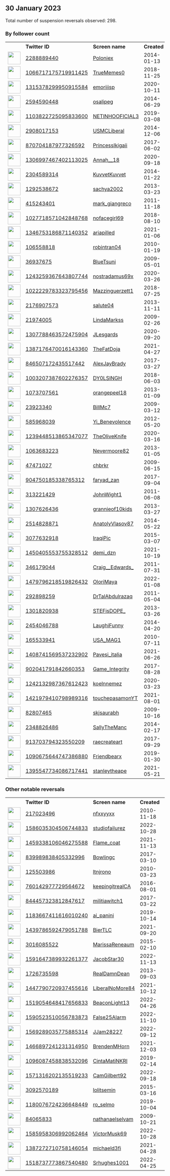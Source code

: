 
## 30 January 2023
Total number of suspension reversals observed: 298.

### By follower count
<table><tr><th></th><th align="left">Twitter ID</th><th align="left">Screen name</th>
<th align="left">Created</th><th align="left">Status</th><th align="left">Suspended</th><th align="left">Followers</th>
<tr><td><a href="https://pbs.twimg.com/profile_images/1625473008172257284/b4vUfk-n_normal.png"><img src="https://pbs.twimg.com/profile_images/1625473008172257284/b4vUfk-n_normal.png" width="40px" height="40px" align="center"/></a></td><td><a href="https://twitter.com/intent/user?user_id=2288889440">2288889440</a></td><td><a href="https://twitter.com/Poloniex">Poloniex</a></td><td>2014-01-13</td><td align="center">✔️</td><td>2023-01-26</td><td>528008</td></tr>
<tr><td><a href="https://pbs.twimg.com/profile_images/1104012011258736641/C6MkbgWh_normal.jpg"><img src="https://pbs.twimg.com/profile_images/1104012011258736641/C6MkbgWh_normal.jpg" width="40px" height="40px" align="center"/></a></td><td><a href="https://twitter.com/intent/user?user_id=1066717175719911425">1066717175719911425</a></td><td><a href="https://twitter.com/TrueMemes0">TrueMemes0</a></td><td>2018-11-25</td><td align="center"></td><td></td><td>401697</td></tr>
<tr><td><a href="https://pbs.twimg.com/profile_images/1619397363583393792/df_rG7lE_normal.jpg"><img src="https://pbs.twimg.com/profile_images/1619397363583393792/df_rG7lE_normal.jpg" width="40px" height="40px" align="center"/></a></td><td><a href="https://twitter.com/intent/user?user_id=1315378299950915584">1315378299950915584</a></td><td><a href="https://twitter.com/emoriiisp">emoriiisp</a></td><td>2020-10-11</td><td align="center"></td><td>2022-03-11</td><td>122132</td></tr>
<tr><td><a href="https://pbs.twimg.com/profile_images/1361991165214662656/p7aE144d_normal.jpg"><img src="https://pbs.twimg.com/profile_images/1361991165214662656/p7aE144d_normal.jpg" width="40px" height="40px" align="center"/></a></td><td><a href="https://twitter.com/intent/user?user_id=2594590448">2594590448</a></td><td><a href="https://twitter.com/osalipeg">osalipeg</a></td><td>2014-06-29</td><td align="center"></td><td></td><td>63190</td></tr>
<tr><td><a href="https://pbs.twimg.com/profile_images/1577187571049930753/0TSPQA2u_normal.jpg"><img src="https://pbs.twimg.com/profile_images/1577187571049930753/0TSPQA2u_normal.jpg" width="40px" height="40px" align="center"/></a></td><td><a href="https://twitter.com/intent/user?user_id=1103822725095833600">1103822725095833600</a></td><td><a href="https://twitter.com/NETINHOOFICIAL3">NETINHOOFICIAL3</a></td><td>2019-03-08</td><td align="center"></td><td>2022-11-03</td><td>58619</td></tr>
<tr><td><a href="https://pbs.twimg.com/profile_images/1618266599894532102/oNI4e-bg_normal.jpg"><img src="https://pbs.twimg.com/profile_images/1618266599894532102/oNI4e-bg_normal.jpg" width="40px" height="40px" align="center"/></a></td><td><a href="https://twitter.com/intent/user?user_id=2908017153">2908017153</a></td><td><a href="https://twitter.com/USMCLiberal">USMCLiberal</a></td><td>2014-12-06</td><td align="center"></td><td></td><td>54148</td></tr>
<tr><td><a href="https://pbs.twimg.com/profile_images/1618747160102584320/aQm37Dh9_normal.jpg"><img src="https://pbs.twimg.com/profile_images/1618747160102584320/aQm37Dh9_normal.jpg" width="40px" height="40px" align="center"/></a></td><td><a href="https://twitter.com/intent/user?user_id=870704187977326592">870704187977326592</a></td><td><a href="https://twitter.com/PrincessIkigaii">PrincessIkigaii</a></td><td>2017-06-02</td><td align="center"></td><td>2022-03-11</td><td>47618</td></tr>
<tr><td><a href="https://pbs.twimg.com/profile_images/1610099233855574016/pd72f2up_normal.jpg"><img src="https://pbs.twimg.com/profile_images/1610099233855574016/pd72f2up_normal.jpg" width="40px" height="40px" align="center"/></a></td><td><a href="https://twitter.com/intent/user?user_id=1306997467402113025">1306997467402113025</a></td><td><a href="https://twitter.com/Annah__18">Annah__18</a></td><td>2020-09-18</td><td align="center"></td><td>2023-01-17</td><td>46833</td></tr>
<tr><td><a href="https://pbs.twimg.com/profile_images/1178658372222115840/fibVhco4_normal.jpg"><img src="https://pbs.twimg.com/profile_images/1178658372222115840/fibVhco4_normal.jpg" width="40px" height="40px" align="center"/></a></td><td><a href="https://twitter.com/intent/user?user_id=2304589314">2304589314</a></td><td><a href="https://twitter.com/KuvvetKuvvet">KuvvetKuvvet</a></td><td>2014-01-22</td><td align="center"></td><td></td><td>36556</td></tr>
<tr><td><a href="https://pbs.twimg.com/profile_images/1556634265257127936/3WPkqH36_normal.jpg"><img src="https://pbs.twimg.com/profile_images/1556634265257127936/3WPkqH36_normal.jpg" width="40px" height="40px" align="center"/></a></td><td><a href="https://twitter.com/intent/user?user_id=1292538672">1292538672</a></td><td><a href="https://twitter.com/sachya2002">sachya2002</a></td><td>2013-03-23</td><td align="center"></td><td>2022-10-16</td><td>36128</td></tr>
<tr><td><a href="https://pbs.twimg.com/profile_images/2604099950/6gf5zb2i62s183i09dpj_normal.jpeg"><img src="https://pbs.twimg.com/profile_images/2604099950/6gf5zb2i62s183i09dpj_normal.jpeg" width="40px" height="40px" align="center"/></a></td><td><a href="https://twitter.com/intent/user?user_id=415243401">415243401</a></td><td><a href="https://twitter.com/mark_giangreco">mark_giangreco</a></td><td>2011-11-18</td><td align="center"></td><td>2022-11-21</td><td>35785</td></tr>
<tr><td><a href="https://pbs.twimg.com/profile_images/1619749705193525248/zTSbrDgA_normal.jpg"><img src="https://pbs.twimg.com/profile_images/1619749705193525248/zTSbrDgA_normal.jpg" width="40px" height="40px" align="center"/></a></td><td><a href="https://twitter.com/intent/user?user_id=1027718571042848768">1027718571042848768</a></td><td><a href="https://twitter.com/nofacegirl69">nofacegirl69</a></td><td>2018-08-10</td><td align="center"></td><td></td><td>33582</td></tr>
<tr><td><a href="https://pbs.twimg.com/profile_images/1490083589131628544/enjqqlkd_normal.jpg"><img src="https://pbs.twimg.com/profile_images/1490083589131628544/enjqqlkd_normal.jpg" width="40px" height="40px" align="center"/></a></td><td><a href="https://twitter.com/intent/user?user_id=1346753186871140352">1346753186871140352</a></td><td><a href="https://twitter.com/ariapilled">ariapilled</a></td><td>2021-01-06</td><td align="center"></td><td>2022-02-24</td><td>33474</td></tr>
<tr><td><a href="https://pbs.twimg.com/profile_images/1626269577448689666/APADg2B1_normal.jpg"><img src="https://pbs.twimg.com/profile_images/1626269577448689666/APADg2B1_normal.jpg" width="40px" height="40px" align="center"/></a></td><td><a href="https://twitter.com/intent/user?user_id=106558818">106558818</a></td><td><a href="https://twitter.com/robintran04">robintran04</a></td><td>2010-01-19</td><td align="center"></td><td>2022-11-05</td><td>32857</td></tr>
<tr><td><a href="https://pbs.twimg.com/profile_images/1024991540379234304/1Ou7rZuv_normal.jpg"><img src="https://pbs.twimg.com/profile_images/1024991540379234304/1Ou7rZuv_normal.jpg" width="40px" height="40px" align="center"/></a></td><td><a href="https://twitter.com/intent/user?user_id=36937675">36937675</a></td><td><a href="https://twitter.com/BlueTsuni">BlueTsuni</a></td><td>2009-05-01</td><td align="center"></td><td></td><td>32513</td></tr>
<tr><td><a href="https://pbs.twimg.com/profile_images/1252699052988338176/jkOttCMK_normal.jpg"><img src="https://pbs.twimg.com/profile_images/1252699052988338176/jkOttCMK_normal.jpg" width="40px" height="40px" align="center"/></a></td><td><a href="https://twitter.com/intent/user?user_id=1243259367643807744">1243259367643807744</a></td><td><a href="https://twitter.com/nostradamus69x">nostradamus69x</a></td><td>2020-03-26</td><td align="center"></td><td>2022-07-25</td><td>31218</td></tr>
<tr><td><a href="https://pbs.twimg.com/profile_images/1074289447494189056/MJCR5ODZ_normal.jpg"><img src="https://pbs.twimg.com/profile_images/1074289447494189056/MJCR5ODZ_normal.jpg" width="40px" height="40px" align="center"/></a></td><td><a href="https://twitter.com/intent/user?user_id=1022229783323795456">1022229783323795456</a></td><td><a href="https://twitter.com/Mazzinguerzett1">Mazzinguerzett1</a></td><td>2018-07-25</td><td align="center"></td><td></td><td>31103</td></tr>
<tr><td><a href="https://pbs.twimg.com/profile_images/1338168718908645383/xMVrbw2T_normal.jpg"><img src="https://pbs.twimg.com/profile_images/1338168718908645383/xMVrbw2T_normal.jpg" width="40px" height="40px" align="center"/></a></td><td><a href="https://twitter.com/intent/user?user_id=2176907573">2176907573</a></td><td><a href="https://twitter.com/salute04">salute04</a></td><td>2013-11-11</td><td align="center"></td><td></td><td>30795</td></tr>
<tr><td><a href="https://pbs.twimg.com/profile_images/1618987847905599488/mUDW5nBm_normal.jpg"><img src="https://pbs.twimg.com/profile_images/1618987847905599488/mUDW5nBm_normal.jpg" width="40px" height="40px" align="center"/></a></td><td><a href="https://twitter.com/intent/user?user_id=21974005">21974005</a></td><td><a href="https://twitter.com/LindaMarkss">LindaMarkss</a></td><td>2009-02-26</td><td align="center"></td><td></td><td>29408</td></tr>
<tr><td><a href="https://pbs.twimg.com/profile_images/1307796627432902660/De0DC2pK_normal.jpg"><img src="https://pbs.twimg.com/profile_images/1307796627432902660/De0DC2pK_normal.jpg" width="40px" height="40px" align="center"/></a></td><td><a href="https://twitter.com/intent/user?user_id=1307788463572475904">1307788463572475904</a></td><td><a href="https://twitter.com/JLesgards">JLesgards</a></td><td>2020-09-20</td><td align="center"></td><td>2022-06-13</td><td>29094</td></tr>
<tr><td><a href="https://pbs.twimg.com/profile_images/1441260224967417858/lCcFuQJQ_normal.jpg"><img src="https://pbs.twimg.com/profile_images/1441260224967417858/lCcFuQJQ_normal.jpg" width="40px" height="40px" align="center"/></a></td><td><a href="https://twitter.com/intent/user?user_id=1387176470016143360">1387176470016143360</a></td><td><a href="https://twitter.com/TheFatDoja">TheFatDoja</a></td><td>2021-04-27</td><td align="center"></td><td></td><td>27904</td></tr>
<tr><td><a href="https://pbs.twimg.com/profile_images/1197965977356513281/4O9VJnRJ_normal.jpg"><img src="https://pbs.twimg.com/profile_images/1197965977356513281/4O9VJnRJ_normal.jpg" width="40px" height="40px" align="center"/></a></td><td><a href="https://twitter.com/intent/user?user_id=846507172435517442">846507172435517442</a></td><td><a href="https://twitter.com/AlexJayBrady">AlexJayBrady</a></td><td>2017-03-27</td><td align="center"></td><td></td><td>27147</td></tr>
<tr><td><a href="https://pbs.twimg.com/profile_images/1621985390172459008/M4MvrUh6_normal.jpg"><img src="https://pbs.twimg.com/profile_images/1621985390172459008/M4MvrUh6_normal.jpg" width="40px" height="40px" align="center"/></a></td><td><a href="https://twitter.com/intent/user?user_id=1003207387602276357">1003207387602276357</a></td><td><a href="https://twitter.com/DY0LSINGH">DY0LSINGH</a></td><td>2018-06-03</td><td align="center"></td><td></td><td>25130</td></tr>
<tr><td><a href="https://pbs.twimg.com/profile_images/1111763130693152768/PTCFsybC_normal.png"><img src="https://pbs.twimg.com/profile_images/1111763130693152768/PTCFsybC_normal.png" width="40px" height="40px" align="center"/></a></td><td><a href="https://twitter.com/intent/user?user_id=1073707561">1073707561</a></td><td><a href="https://twitter.com/orangepeel18">orangepeel18</a></td><td>2013-01-09</td><td align="center"></td><td>2022-09-20</td><td>24261</td></tr>
<tr><td><a href="https://pbs.twimg.com/profile_images/692732084838801408/qfpsjpVB_normal.jpg"><img src="https://pbs.twimg.com/profile_images/692732084838801408/qfpsjpVB_normal.jpg" width="40px" height="40px" align="center"/></a></td><td><a href="https://twitter.com/intent/user?user_id=23923340">23923340</a></td><td><a href="https://twitter.com/BillMc7">BillMc7</a></td><td>2009-03-12</td><td align="center"></td><td></td><td>23483</td></tr>
<tr><td><a href="https://pbs.twimg.com/profile_images/1509260018440355845/QNHsTKWQ_normal.jpg"><img src="https://pbs.twimg.com/profile_images/1509260018440355845/QNHsTKWQ_normal.jpg" width="40px" height="40px" align="center"/></a></td><td><a href="https://twitter.com/intent/user?user_id=585968039">585968039</a></td><td><a href="https://twitter.com/Yi_Benevolence">Yi_Benevolence</a></td><td>2012-05-20</td><td align="center"></td><td>2022-08-23</td><td>23287</td></tr>
<tr><td><a href="https://pbs.twimg.com/profile_images/1239449307863846913/J0ApkhJH_normal.jpg"><img src="https://pbs.twimg.com/profile_images/1239449307863846913/J0ApkhJH_normal.jpg" width="40px" height="40px" align="center"/></a></td><td><a href="https://twitter.com/intent/user?user_id=1239448513865347077">1239448513865347077</a></td><td><a href="https://twitter.com/TheOliveKnife">TheOliveKnife</a></td><td>2020-03-16</td><td align="center"></td><td></td><td>23143</td></tr>
<tr><td><a href="https://pbs.twimg.com/profile_images/1620125139261079552/NBrqyavc_normal.jpg"><img src="https://pbs.twimg.com/profile_images/1620125139261079552/NBrqyavc_normal.jpg" width="40px" height="40px" align="center"/></a></td><td><a href="https://twitter.com/intent/user?user_id=1063683223">1063683223</a></td><td><a href="https://twitter.com/Nevermoore82">Nevermoore82</a></td><td>2013-01-05</td><td align="center"></td><td></td><td>22996</td></tr>
<tr><td><a href="https://pbs.twimg.com/profile_images/1408184771436494850/v0JkM_NF_normal.jpg"><img src="https://pbs.twimg.com/profile_images/1408184771436494850/v0JkM_NF_normal.jpg" width="40px" height="40px" align="center"/></a></td><td><a href="https://twitter.com/intent/user?user_id=47471027">47471027</a></td><td><a href="https://twitter.com/chbrkr">chbrkr</a></td><td>2009-06-15</td><td align="center"></td><td>2022-09-24</td><td>22955</td></tr>
<tr><td><a href="https://pbs.twimg.com/profile_images/1282297015670575105/Lmx_8bNm_normal.jpg"><img src="https://pbs.twimg.com/profile_images/1282297015670575105/Lmx_8bNm_normal.jpg" width="40px" height="40px" align="center"/></a></td><td><a href="https://twitter.com/intent/user?user_id=904750185338765312">904750185338765312</a></td><td><a href="https://twitter.com/faryad_zan">faryad_zan</a></td><td>2017-09-04</td><td align="center">👋</td><td></td><td>22434</td></tr>
<tr><td><a href="https://pbs.twimg.com/profile_images/1517556933133225984/6sOA8MZ3_normal.jpg"><img src="https://pbs.twimg.com/profile_images/1517556933133225984/6sOA8MZ3_normal.jpg" width="40px" height="40px" align="center"/></a></td><td><a href="https://twitter.com/intent/user?user_id=313221429">313221429</a></td><td><a href="https://twitter.com/JohnWight1">JohnWight1</a></td><td>2011-06-08</td><td align="center"></td><td>2022-08-26</td><td>21746</td></tr>
<tr><td><a href="https://pbs.twimg.com/profile_images/1236379701884514304/jknJG-DD_normal.jpg"><img src="https://pbs.twimg.com/profile_images/1236379701884514304/jknJG-DD_normal.jpg" width="40px" height="40px" align="center"/></a></td><td><a href="https://twitter.com/intent/user?user_id=1307626436">1307626436</a></td><td><a href="https://twitter.com/grannieof10kids">grannieof10kids</a></td><td>2013-03-27</td><td align="center"></td><td></td><td>21502</td></tr>
<tr><td><a href="https://pbs.twimg.com/profile_images/1628164577207754752/xhEzUoXX_normal.jpg"><img src="https://pbs.twimg.com/profile_images/1628164577207754752/xhEzUoXX_normal.jpg" width="40px" height="40px" align="center"/></a></td><td><a href="https://twitter.com/intent/user?user_id=2514828871">2514828871</a></td><td><a href="https://twitter.com/AnatolyVlasov87">AnatolyVlasov87</a></td><td>2014-05-22</td><td align="center"></td><td>2022-08-09</td><td>20212</td></tr>
<tr><td><a href="https://pbs.twimg.com/profile_images/574246974397935616/WjxjJcve_normal.jpeg"><img src="https://pbs.twimg.com/profile_images/574246974397935616/WjxjJcve_normal.jpeg" width="40px" height="40px" align="center"/></a></td><td><a href="https://twitter.com/intent/user?user_id=3077632918">3077632918</a></td><td><a href="https://twitter.com/IraqiPic">IraqiPic</a></td><td>2015-03-07</td><td align="center"></td><td>2023-01-19</td><td>17438</td></tr>
<tr><td><a href="https://pbs.twimg.com/profile_images/1558944869871124480/UTnu9vm4_normal.jpg"><img src="https://pbs.twimg.com/profile_images/1558944869871124480/UTnu9vm4_normal.jpg" width="40px" height="40px" align="center"/></a></td><td><a href="https://twitter.com/intent/user?user_id=1450405553755328512">1450405553755328512</a></td><td><a href="https://twitter.com/demi_dzn">demi_dzn</a></td><td>2021-10-19</td><td align="center"></td><td>2022-09-13</td><td>16607</td></tr>
<tr><td><a href="https://pbs.twimg.com/profile_images/1617911400705277952/w9WlSyQh_normal.jpg"><img src="https://pbs.twimg.com/profile_images/1617911400705277952/w9WlSyQh_normal.jpg" width="40px" height="40px" align="center"/></a></td><td><a href="https://twitter.com/intent/user?user_id=346179044">346179044</a></td><td><a href="https://twitter.com/Craig__Edwards_">Craig__Edwards_</a></td><td>2011-07-31</td><td align="center"></td><td></td><td>14814</td></tr>
<tr><td><a href="https://pbs.twimg.com/profile_images/1626310610391638023/2gqQzwDe_normal.jpg"><img src="https://pbs.twimg.com/profile_images/1626310610391638023/2gqQzwDe_normal.jpg" width="40px" height="40px" align="center"/></a></td><td><a href="https://twitter.com/intent/user?user_id=1479796218519826432">1479796218519826432</a></td><td><a href="https://twitter.com/OloriMaya">OloriMaya</a></td><td>2022-01-08</td><td align="center"></td><td>2022-05-01</td><td>12929</td></tr>
<tr><td><a href="https://pbs.twimg.com/profile_images/1570772063035555845/RqtTCBmw_normal.jpg"><img src="https://pbs.twimg.com/profile_images/1570772063035555845/RqtTCBmw_normal.jpg" width="40px" height="40px" align="center"/></a></td><td><a href="https://twitter.com/intent/user?user_id=292898259">292898259</a></td><td><a href="https://twitter.com/DrTalAbdulrazaq">DrTalAbdulrazaq</a></td><td>2011-05-04</td><td align="center"></td><td>2022-12-14</td><td>9092</td></tr>
<tr><td><a href="https://pbs.twimg.com/profile_images/1630957380891467778/hbEpLyD6_normal.jpg"><img src="https://pbs.twimg.com/profile_images/1630957380891467778/hbEpLyD6_normal.jpg" width="40px" height="40px" align="center"/></a></td><td><a href="https://twitter.com/intent/user?user_id=1301820938">1301820938</a></td><td><a href="https://twitter.com/STEFisDOPE_">STEFisDOPE_</a></td><td>2013-03-26</td><td align="center">🔒</td><td>2022-04-29</td><td>8243</td></tr>
<tr><td><a href="https://pbs.twimg.com/profile_images/1629460783296856067/sa7-O6X1_normal.jpg"><img src="https://pbs.twimg.com/profile_images/1629460783296856067/sa7-O6X1_normal.jpg" width="40px" height="40px" align="center"/></a></td><td><a href="https://twitter.com/intent/user?user_id=2454046788">2454046788</a></td><td><a href="https://twitter.com/LaughiFunny">LaughiFunny</a></td><td>2014-04-20</td><td align="center">🔒</td><td>2022-10-28</td><td>6609</td></tr>
<tr><td><a href="https://pbs.twimg.com/profile_images/1628280176030236674/M3Lp_61U_normal.jpg"><img src="https://pbs.twimg.com/profile_images/1628280176030236674/M3Lp_61U_normal.jpg" width="40px" height="40px" align="center"/></a></td><td><a href="https://twitter.com/intent/user?user_id=165533941">165533941</a></td><td><a href="https://twitter.com/USA_MAG1">USA_MAG1</a></td><td>2010-07-11</td><td align="center"></td><td></td><td>6273</td></tr>
<tr><td><a href="https://pbs.twimg.com/profile_images/1470379543160578054/iwtt7YLt_normal.jpg"><img src="https://pbs.twimg.com/profile_images/1470379543160578054/iwtt7YLt_normal.jpg" width="40px" height="40px" align="center"/></a></td><td><a href="https://twitter.com/intent/user?user_id=1408741569537232902">1408741569537232902</a></td><td><a href="https://twitter.com/Pavesi_italia">Pavesi_italia</a></td><td>2021-06-26</td><td align="center"></td><td></td><td>5460</td></tr>
<tr><td><a href="https://pbs.twimg.com/profile_images/1484420931841925120/DGBLcGGH_normal.jpg"><img src="https://pbs.twimg.com/profile_images/1484420931841925120/DGBLcGGH_normal.jpg" width="40px" height="40px" align="center"/></a></td><td><a href="https://twitter.com/intent/user?user_id=902041791842660353">902041791842660353</a></td><td><a href="https://twitter.com/Game_Integrity">Game_Integrity</a></td><td>2017-08-28</td><td align="center"></td><td>2022-12-13</td><td>4091</td></tr>
<tr><td><a href="https://pbs.twimg.com/profile_images/1501640837129637889/I1HsP71L_normal.jpg"><img src="https://pbs.twimg.com/profile_images/1501640837129637889/I1HsP71L_normal.jpg" width="40px" height="40px" align="center"/></a></td><td><a href="https://twitter.com/intent/user?user_id=1242132987367612423">1242132987367612423</a></td><td><a href="https://twitter.com/koelnnemez">koelnnemez</a></td><td>2020-03-23</td><td align="center"></td><td>2022-04-09</td><td>3905</td></tr>
<tr><td><a href="https://pbs.twimg.com/profile_images/1421980433957457920/p5SZtkkD_normal.jpg"><img src="https://pbs.twimg.com/profile_images/1421980433957457920/p5SZtkkD_normal.jpg" width="40px" height="40px" align="center"/></a></td><td><a href="https://twitter.com/intent/user?user_id=1421979410798989316">1421979410798989316</a></td><td><a href="https://twitter.com/touchepasamonYT">touchepasamonYT</a></td><td>2021-08-01</td><td align="center"></td><td>2022-11-03</td><td>3574</td></tr>
<tr><td><a href="https://pbs.twimg.com/profile_images/1365964270739939331/UDDfrTO3_normal.jpg"><img src="https://pbs.twimg.com/profile_images/1365964270739939331/UDDfrTO3_normal.jpg" width="40px" height="40px" align="center"/></a></td><td><a href="https://twitter.com/intent/user?user_id=82807465">82807465</a></td><td><a href="https://twitter.com/skjsaurabh">skjsaurabh</a></td><td>2009-10-16</td><td align="center"></td><td>2023-01-04</td><td>3477</td></tr>
<tr><td><a href="https://pbs.twimg.com/profile_images/1565341243936505857/TiUzPzW9_normal.jpg"><img src="https://pbs.twimg.com/profile_images/1565341243936505857/TiUzPzW9_normal.jpg" width="40px" height="40px" align="center"/></a></td><td><a href="https://twitter.com/intent/user?user_id=2348826486">2348826486</a></td><td><a href="https://twitter.com/SallyTheManc">SallyTheManc</a></td><td>2014-02-17</td><td align="center"></td><td>2022-11-14</td><td>3367</td></tr>
<tr><td><a href="https://pbs.twimg.com/profile_images/1568586093934841856/msy8Iwtq_normal.jpg"><img src="https://pbs.twimg.com/profile_images/1568586093934841856/msy8Iwtq_normal.jpg" width="40px" height="40px" align="center"/></a></td><td><a href="https://twitter.com/intent/user?user_id=913703794323550209">913703794323550209</a></td><td><a href="https://twitter.com/raecreateart">raecreateart</a></td><td>2017-09-29</td><td align="center"></td><td>2023-01-13</td><td>3342</td></tr>
<tr><td><a href="https://pbs.twimg.com/profile_images/1090687447082651648/5uPK2S8Y_normal.jpg"><img src="https://pbs.twimg.com/profile_images/1090687447082651648/5uPK2S8Y_normal.jpg" width="40px" height="40px" align="center"/></a></td><td><a href="https://twitter.com/intent/user?user_id=1090675644747386880">1090675644747386880</a></td><td><a href="https://twitter.com/Friendbearx">Friendbearx</a></td><td>2019-01-30</td><td align="center"></td><td>2022-03-31</td><td>3320</td></tr>
<tr><td><a href="https://pbs.twimg.com/profile_images/1621450011094536193/8xqASmz1_normal.jpg"><img src="https://pbs.twimg.com/profile_images/1621450011094536193/8xqASmz1_normal.jpg" width="40px" height="40px" align="center"/></a></td><td><a href="https://twitter.com/intent/user?user_id=1395547734086717441">1395547734086717441</a></td><td><a href="https://twitter.com/stanleytheape">stanleytheape</a></td><td>2021-05-21</td><td align="center"></td><td>2023-01-13</td><td>3255</td></tr>
</table>

### Other notable reversals
<table><tr><th></th><th align="left">Twitter ID</th><th align="left">Screen name</th>
<th align="left">Created</th><th align="left">Status</th><th align="left">Suspended</th><th align="left">Followers</th>
<tr><td><a href="https://pbs.twimg.com/profile_images/534160428054499328/5Xiet_CD_normal.jpeg"><img src="https://pbs.twimg.com/profile_images/534160428054499328/5Xiet_CD_normal.jpeg" width="40px" height="40px" align="center"/></a></td><td><a href="https://twitter.com/intent/user?user_id=217023496">217023496</a></td><td><a href="https://twitter.com/nfxxyyxx">nfxxyyxx</a></td><td>2010-11-18</td><td align="center"></td><td>2022-12-29</td><td>1266</td></tr>
<tr><td><a href="https://pbs.twimg.com/profile_images/1586039937543331840/QuyPAgUZ_normal.jpg"><img src="https://pbs.twimg.com/profile_images/1586039937543331840/QuyPAgUZ_normal.jpg" width="40px" height="40px" align="center"/></a></td><td><a href="https://twitter.com/intent/user?user_id=1586035304506744833">1586035304506744833</a></td><td><a href="https://twitter.com/studiofailurez">studiofailurez</a></td><td>2022-10-28</td><td align="center"></td><td>2022-11-29</td><td>1668</td></tr>
<tr><td><a href="https://pbs.twimg.com/profile_images/1529309441975169024/62H2hR4x_normal.jpg"><img src="https://pbs.twimg.com/profile_images/1529309441975169024/62H2hR4x_normal.jpg" width="40px" height="40px" align="center"/></a></td><td><a href="https://twitter.com/intent/user?user_id=1459338106046275588">1459338106046275588</a></td><td><a href="https://twitter.com/Flame_coat">Flame_coat</a></td><td>2021-11-13</td><td align="center"></td><td>2022-12-27</td><td>14</td></tr>
<tr><td><a href="https://pbs.twimg.com/profile_images/1611908324869525504/0-8keM98_normal.jpg"><img src="https://pbs.twimg.com/profile_images/1611908324869525504/0-8keM98_normal.jpg" width="40px" height="40px" align="center"/></a></td><td><a href="https://twitter.com/intent/user?user_id=839989838405332996">839989838405332996</a></td><td><a href="https://twitter.com/BowIingc">BowIingc</a></td><td>2017-03-10</td><td align="center"></td><td>2023-01-12</td><td>683</td></tr>
<tr><td><a href="https://pbs.twimg.com/profile_images/1545412326865612800/O_wOAm2I_normal.jpg"><img src="https://pbs.twimg.com/profile_images/1545412326865612800/O_wOAm2I_normal.jpg" width="40px" height="40px" align="center"/></a></td><td><a href="https://twitter.com/intent/user?user_id=125503986">125503986</a></td><td><a href="https://twitter.com/ltnjrono">ltnjrono</a></td><td>2010-03-23</td><td align="center"></td><td>2023-01-18</td><td>40</td></tr>
<tr><td><a href="https://pbs.twimg.com/profile_images/760160285881606146/73bDeiS2_normal.jpg"><img src="https://pbs.twimg.com/profile_images/760160285881606146/73bDeiS2_normal.jpg" width="40px" height="40px" align="center"/></a></td><td><a href="https://twitter.com/intent/user?user_id=760142977729564672">760142977729564672</a></td><td><a href="https://twitter.com/keepingitrealCA">keepingitrealCA</a></td><td>2016-08-01</td><td align="center"></td><td>2023-01-15</td><td>155</td></tr>
<tr><td><a href="https://pbs.twimg.com/profile_images/1593702765171249155/A3agXucU_normal.jpg"><img src="https://pbs.twimg.com/profile_images/1593702765171249155/A3agXucU_normal.jpg" width="40px" height="40px" align="center"/></a></td><td><a href="https://twitter.com/intent/user?user_id=844457323812847617">844457323812847617</a></td><td><a href="https://twitter.com/militiawitch1">militiawitch1</a></td><td>2017-03-22</td><td align="center"></td><td>2022-12-22</td><td>1322</td></tr>
<tr><td><a href="https://pbs.twimg.com/profile_images/1487530721434476544/CFs6ABQl_normal.jpg"><img src="https://pbs.twimg.com/profile_images/1487530721434476544/CFs6ABQl_normal.jpg" width="40px" height="40px" align="center"/></a></td><td><a href="https://twitter.com/intent/user?user_id=1183667411616010240">1183667411616010240</a></td><td><a href="https://twitter.com/ai_panini">ai_panini</a></td><td>2019-10-14</td><td align="center"></td><td>2022-12-18</td><td>65</td></tr>
<tr><td><a href="https://pbs.twimg.com/profile_images/1503606753103015939/gW03DqRN_normal.jpg"><img src="https://pbs.twimg.com/profile_images/1503606753103015939/gW03DqRN_normal.jpg" width="40px" height="40px" align="center"/></a></td><td><a href="https://twitter.com/intent/user?user_id=1439786592479051788">1439786592479051788</a></td><td><a href="https://twitter.com/BierTLC">BierTLC</a></td><td>2021-09-20</td><td align="center"></td><td>2023-01-29</td><td>16</td></tr>
<tr><td><a href="https://pbs.twimg.com/profile_images/1543718906539347968/XTDBF8iO_normal.jpg"><img src="https://pbs.twimg.com/profile_images/1543718906539347968/XTDBF8iO_normal.jpg" width="40px" height="40px" align="center"/></a></td><td><a href="https://twitter.com/intent/user?user_id=3016085522">3016085522</a></td><td><a href="https://twitter.com/MarissaReneaum">MarissaReneaum</a></td><td>2015-02-10</td><td align="center"></td><td>2023-01-18</td><td>1154</td></tr>
<tr><td><a href="https://pbs.twimg.com/profile_images/1592201717457747968/askEl8Px_normal.jpg"><img src="https://pbs.twimg.com/profile_images/1592201717457747968/askEl8Px_normal.jpg" width="40px" height="40px" align="center"/></a></td><td><a href="https://twitter.com/intent/user?user_id=1591647389932261377">1591647389932261377</a></td><td><a href="https://twitter.com/JacobStar30">JacobStar30</a></td><td>2022-11-13</td><td align="center"></td><td>2023-01-07</td><td>240</td></tr>
<tr><td><a href="https://pbs.twimg.com/profile_images/1356860608579256320/rhZwOiqS_normal.jpg"><img src="https://pbs.twimg.com/profile_images/1356860608579256320/rhZwOiqS_normal.jpg" width="40px" height="40px" align="center"/></a></td><td><a href="https://twitter.com/intent/user?user_id=1726735598">1726735598</a></td><td><a href="https://twitter.com/RealDamnDean">RealDamnDean</a></td><td>2013-09-03</td><td align="center"></td><td>2023-01-23</td><td>1535</td></tr>
<tr><td><a href="https://pbs.twimg.com/profile_images/1586853161104384002/3F41Q5YU_normal.jpg"><img src="https://pbs.twimg.com/profile_images/1586853161104384002/3F41Q5YU_normal.jpg" width="40px" height="40px" align="center"/></a></td><td><a href="https://twitter.com/intent/user?user_id=1447790720937455616">1447790720937455616</a></td><td><a href="https://twitter.com/LiberalNoMore84">LiberalNoMore84</a></td><td>2021-10-12</td><td align="center"></td><td>2023-01-07</td><td>967</td></tr>
<tr><td><a href="https://pbs.twimg.com/profile_images/1562538991383203840/cd39ial__normal.jpg"><img src="https://pbs.twimg.com/profile_images/1562538991383203840/cd39ial__normal.jpg" width="40px" height="40px" align="center"/></a></td><td><a href="https://twitter.com/intent/user?user_id=1519054648417656833">1519054648417656833</a></td><td><a href="https://twitter.com/BeaconLight13">BeaconLight13</a></td><td>2022-04-26</td><td align="center"></td><td>2022-12-12</td><td>268</td></tr>
<tr><td><a href="https://pbs.twimg.com/profile_images/1591230605404110849/hXlxixkf_normal.jpg"><img src="https://pbs.twimg.com/profile_images/1591230605404110849/hXlxixkf_normal.jpg" width="40px" height="40px" align="center"/></a></td><td><a href="https://twitter.com/intent/user?user_id=1590523510056783873">1590523510056783873</a></td><td><a href="https://twitter.com/False25Alarm">False25Alarm</a></td><td>2022-11-10</td><td align="center"></td><td>2022-12-16</td><td>1062</td></tr>
<tr><td><a href="https://pbs.twimg.com/profile_images/1581972378233470977/jHi8JBGh_normal.jpg"><img src="https://pbs.twimg.com/profile_images/1581972378233470977/jHi8JBGh_normal.jpg" width="40px" height="40px" align="center"/></a></td><td><a href="https://twitter.com/intent/user?user_id=1569289035775885314">1569289035775885314</a></td><td><a href="https://twitter.com/JJam28227">JJam28227</a></td><td>2022-09-12</td><td align="center"></td><td>2022-12-01</td><td>113</td></tr>
<tr><td><a href="https://abs.twimg.com/sticky/default_profile_images/default_profile_normal.png"><img src="https://abs.twimg.com/sticky/default_profile_images/default_profile_normal.png" width="40px" height="40px" align="center"/></a></td><td><a href="https://twitter.com/intent/user?user_id=1466897241231314950">1466897241231314950</a></td><td><a href="https://twitter.com/BrendenMHorn">BrendenMHorn</a></td><td>2021-12-03</td><td align="center"></td><td>2023-01-19</td><td>27</td></tr>
<tr><td><a href="https://pbs.twimg.com/profile_images/1528084698119159809/_waZPqd0_normal.jpg"><img src="https://pbs.twimg.com/profile_images/1528084698119159809/_waZPqd0_normal.jpg" width="40px" height="40px" align="center"/></a></td><td><a href="https://twitter.com/intent/user?user_id=1096087458838532096">1096087458838532096</a></td><td><a href="https://twitter.com/CintaMatiNKRI">CintaMatiNKRI</a></td><td>2019-02-14</td><td align="center"></td><td>2023-01-29</td><td>577</td></tr>
<tr><td><a href="https://pbs.twimg.com/profile_images/1631397389725745152/f6dSRX9q_normal.jpg"><img src="https://pbs.twimg.com/profile_images/1631397389725745152/f6dSRX9q_normal.jpg" width="40px" height="40px" align="center"/></a></td><td><a href="https://twitter.com/intent/user?user_id=1571316202135519233">1571316202135519233</a></td><td><a href="https://twitter.com/CamGilbert92">CamGilbert92</a></td><td>2022-09-18</td><td align="center"></td><td>2023-01-27</td><td>69</td></tr>
<tr><td><a href="https://abs.twimg.com/sticky/default_profile_images/default_profile_normal.png"><img src="https://abs.twimg.com/sticky/default_profile_images/default_profile_normal.png" width="40px" height="40px" align="center"/></a></td><td><a href="https://twitter.com/intent/user?user_id=3092570189">3092570189</a></td><td><a href="https://twitter.com/lolitsemin">lolitsemin</a></td><td>2015-03-16</td><td align="center">🔒</td><td>2023-01-25</td><td>1</td></tr>
<tr><td><a href="https://pbs.twimg.com/profile_images/1520750484487049216/Uh9TlMYX_normal.jpg"><img src="https://pbs.twimg.com/profile_images/1520750484487049216/Uh9TlMYX_normal.jpg" width="40px" height="40px" align="center"/></a></td><td><a href="https://twitter.com/intent/user?user_id=1180076724236648449">1180076724236648449</a></td><td><a href="https://twitter.com/ro_selmo">ro_selmo</a></td><td>2019-10-04</td><td align="center"></td><td>2022-12-30</td><td>360</td></tr>
<tr><td><a href="https://pbs.twimg.com/profile_images/2801114850/bdb6b558f3d88a53e84be16ef096d17d_normal.jpeg"><img src="https://pbs.twimg.com/profile_images/2801114850/bdb6b558f3d88a53e84be16ef096d17d_normal.jpeg" width="40px" height="40px" align="center"/></a></td><td><a href="https://twitter.com/intent/user?user_id=84065833">84065833</a></td><td><a href="https://twitter.com/nathanaelselvam">nathanaelselvam</a></td><td>2009-10-21</td><td align="center">🔒</td><td>2022-12-01</td><td>9</td></tr>
<tr><td><a href="https://pbs.twimg.com/profile_images/1585958749029662720/IZ6vJX39_normal.jpg"><img src="https://pbs.twimg.com/profile_images/1585958749029662720/IZ6vJX39_normal.jpg" width="40px" height="40px" align="center"/></a></td><td><a href="https://twitter.com/intent/user?user_id=1585958306992062464">1585958306992062464</a></td><td><a href="https://twitter.com/VictorMusk69">VictorMusk69</a></td><td>2022-10-28</td><td align="center"></td><td>2022-12-21</td><td>59</td></tr>
<tr><td><a href="https://pbs.twimg.com/profile_images/1564897950806843393/EV_2-D1d_normal.jpg"><img src="https://pbs.twimg.com/profile_images/1564897950806843393/EV_2-D1d_normal.jpg" width="40px" height="40px" align="center"/></a></td><td><a href="https://twitter.com/intent/user?user_id=1387272710758146054">1387272710758146054</a></td><td><a href="https://twitter.com/michaeld3fi">michaeld3fi</a></td><td>2021-04-28</td><td align="center"></td><td>2023-01-12</td><td>1638</td></tr>
<tr><td><a href="https://pbs.twimg.com/profile_images/1518739918541004800/PC8Avl_W_normal.jpg"><img src="https://pbs.twimg.com/profile_images/1518739918541004800/PC8Avl_W_normal.jpg" width="40px" height="40px" align="center"/></a></td><td><a href="https://twitter.com/intent/user?user_id=1518737773867540480">1518737773867540480</a></td><td><a href="https://twitter.com/Srhughes1001">Srhughes1001</a></td><td>2022-04-25</td><td align="center"></td><td>2022-12-13</td><td>29</td></tr>
</table>

